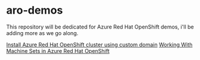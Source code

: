 # aro-demos
This repository will be dedicated for Azure Red Hat OpenShift demos, i'll be adding more as we go along.

[Install Azure Red Hat OpenShift cluster using custom domain](aro_custom_domain.md)
[Working With Machine Sets in Azure Red Hat OpenShift](machinesets/README.md)


